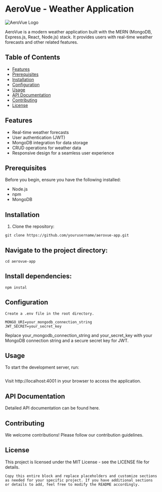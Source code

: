 # AeroVue - Weather Application

![AeroVue Logo](path/to/your/logo.png) <!-- Add a logo/image if available -->

AeroVue is a modern weather application built with the MERN (MongoDB, Express.js, React, Node.js) stack. It provides users with real-time weather forecasts and other related features.

## Table of Contents

- [Features](#features)
- [Prerequisites](#prerequisites)
- [Installation](#installation)
- [Configuration](#configuration)
- [Usage](#usage)
- [API Documentation](#api-documentation)
- [Contributing](#contributing)
- [License](#license)

## Features

- Real-time weather forecasts
- User authentication (JWT)
- MongoDB integration for data storage
- CRUD operations for weather data
- Responsive design for a seamless user experience

## Prerequisites

Before you begin, ensure you have the following installed:

- Node.js
- npm
- MongoDB

## Installation

1. Clone the repository:

  ``` git clone https://github.com/yourusername/aerovue-app.git ```

## Navigate to the project directory:
 ```cd aerovue-app```

 ## Install dependencies:
 ```npm instal```

 ## Configuration
 ``Create a .env file in the root directory.``
 ```PORT=4001
MONGO_URI=your_mongodb_connection_string
JWT_SECRET=your_secret_key
```
Replace your_mongodb_connection_string and your_secret_key with your MongoDB connection string and a secure secret key for JWT.

## Usage
To start the development server, run:
```npm run dev
```
Visit http://localhost:4001 in your browser to access the application.

## API Documentation
Detailed API documentation can be found here. <!-- Replace with the actual path -->

## Contributing
We welcome contributions! Please follow our contribution guidelines. <!-- Create CONTRIBUTING.md file with contribution guidelines -->

## License
This project is licensed under the MIT License - see the LICENSE file for details.
```
Copy this entire block and replace placeholders and customize sections as needed for your specific project. If you have additional sections or details to add, feel free to modify the README accordingly.
```